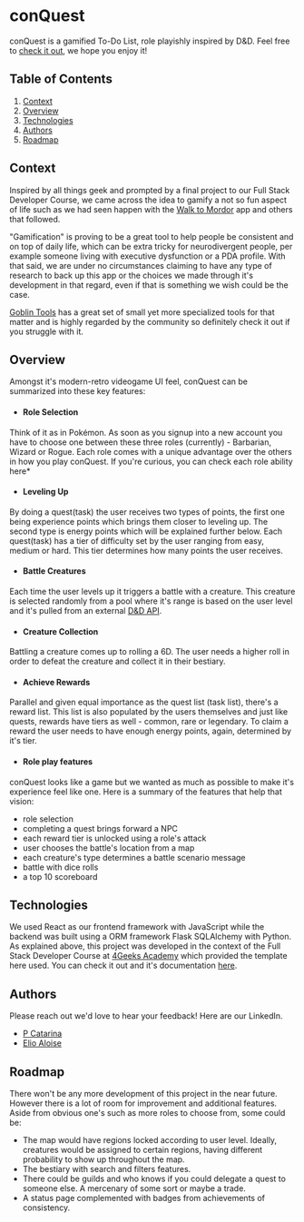 # conQuest
conQuest is a gamified To-Do List, role playishly inspired by D&D. Feel free to [check it out](https://www.conquest.website), we hope you enjoy it!

## Table of Contents
1. [Context](#Context)
2. [Overview](#Overview)
3. [Technologies](#Technologies)
4. [Authors](#Authors)
5. [Roadmap](#Roadmap)

## Context
Inspired by all things geek and prompted by a final project to our Full Stack Developer Course, we came across the idea to gamify a not so fun aspect of life such as we had seen happen with the [Walk to Mordor](https://www.cnet.com/culture/this-lord-of-the-rings-app-is-the-only-thing-getting-me-to-exercise/) app and others that followed.

"Gamification" is proving to be a great tool to help people be consistent and on top of daily life, which can be extra tricky for neurodivergent people, per example someone living with executive dysfunction or a PDA profile. With that said, we are under no circumstances claiming to have any type of research to back up this app or the choices we made through it's development in that regard, even if that is something we wish could be the case.

[Goblin Tools](https://goblin.tools/) has a great set of small yet more specialized tools for that matter and is highly regarded by the community so definitely check it out if you struggle with it.

## Overview
Amongst it's modern-retro videogame UI feel, conQuest can be summarized into these key features:

* #### Role Selection
Think of it as in Pokémon. As soon as you signup into a new account you have to choose one between these three roles (currently) - Barbarian, Wizard or Rogue. Each role comes with a unique advantage over the others in how you play conQuest. If you're curious, you can check each role ability here*

* #### Leveling Up
By doing a quest(task) the user receives two types of points, the first one being experience points which brings them closer to leveling up. The second type is energy points which will be explained further below. Each quest(task) has a tier of difficulty set by the user ranging from easy, medium or hard. This tier determines how many points the user receives.

* #### Battle Creatures
Each time the user levels up it triggers a battle with a creature. This creature is selected randomly from a pool where it's range is based on the user level and it's pulled from an external [D&D API](https://www.dnd5eapi.co/).

* #### Creature Collection
Battling a creature comes up to rolling a 6D. The user needs a higher roll in order to defeat the creature and collect it in their bestiary.

* #### Achieve Rewards
Parallel and given equal importance as the quest list (task list), there's a reward list. This list is also populated by the users themselves and just like quests, rewards have tiers as well - common, rare or legendary. To claim a reward the user needs to have enough energy points, again, determined by it's tier.

* #### Role play features
conQuest looks like a game but we wanted as much as possible to make it's experience feel like one. Here is a summary of the features that help that vision:
	
* role selection
* completing a quest brings forward a NPC
* each reward tier is unlocked using a role's attack
* user chooses the battle's location from a map
* each creature's type determines a battle scenario message
* battle with dice rolls
*  a top 10 scoreboard

## Technologies
We used React as our frontend framework with JavaScript while the backend was built using a ORM framework Flask SQLAlchemy with Python. As explained above, this project was developed in the context of the Full Stack Developer Course at [4Geeks Academy](https://4geeksacademy.com/us/index) which provided the template here used. You can check it out and it's documentation [here](https://4geeks.com/docs/start/templates-boilerplates-intro).

## Authors
Please reach out we'd love to hear your feedback! Here are our LinkedIn.
* [P Catarina](https://www.linkedin.com/in/p-catarina/)
* [Elio Aloise](https://www.linkedin.com/in/elio-aloise-427a042a7/)

## Roadmap
There won't be any more development of this project in the near future. However there is a lot of room for improvement and additional features. Aside from obvious one's such as more roles to choose from, some could be:

* The map would have regions locked according to user level. Ideally, creatures would be assigned to certain regions, having different probability to show up throughout the map.
* The bestiary with search and filters features.
* There could be guilds and who knows if you could delegate a quest to someone else. A mercenary of some sort or maybe a trade.
* A status page complemented with badges from achievements of consistency.